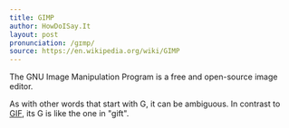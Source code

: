 ```yaml
---
title: GIMP
author: HowDoISay.It
layout: post
pronunciation: /ɡɪmp/
source: https://en.wikipedia.org/wiki/GIMP
---
```


The GNU Image Manipulation Program is a free and open-source image editor.

As with other words that start with G, it can be ambiguous. In contrast to [GIF](/gif), its G is like the one in "gift".
